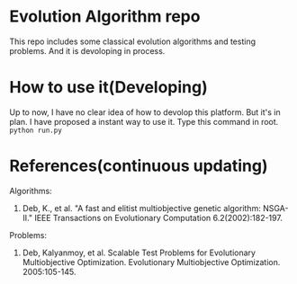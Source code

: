 # Evolution Algorithm repo  
This repo includes some classical evolution algorithms and testing problems. And it is devoloping in process.

# How to use it(Developing)  
Up to now, I have no clear idea of how to devolop this platform. But it's in plan. I have proposed a instant way to use it. 
Type this command in root.  
```python run.py```

# References(continuous updating)  
Algorithms:  
1. Deb, K., et al. "A fast and elitist multiobjective genetic algorithm: NSGA-II." IEEE Transactions on Evolutionary Computation 6.2(2002):182-197.

Problems:  
1. Deb, Kalyanmoy, et al. Scalable Test Problems for Evolutionary Multiobjective Optimization. Evolutionary Multiobjective Optimization. 2005:105-145.
